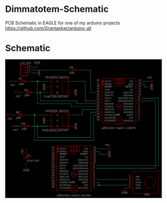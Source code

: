 # Dimmatotem-Schematic
PCB Schematic in EAGLE for one of my arduino projects https://github.com/Grantapher/arduino-all

# Schematic
![schematic.PNG](schematic.PNG)
